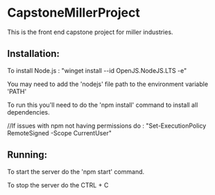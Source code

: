 # CapstoneMillerProject
This is the front end capstone project for miller industries.

Installation:
-----------------------------------------------------------------
To install Node.js : "winget install --id OpenJS.NodeJS.LTS -e"

You may need to add the 'nodejs' file path to the environment variable 'PATH'

To run this you'll need to do the 'npm install' command to install all dependencies.


//If issues with npm not having permissions do : "Set-ExecutionPolicy RemoteSigned -Scope CurrentUser"


Running:
-----------------------------------------------------------------
To start the server do the 'npm start' command.

To stop the server do the CTRL + C